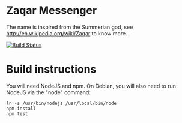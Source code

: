 Zaqar Messenger
===============

The name is inspired from the Summerian god, see http://en.wikipedia.org/wiki/Zaqar to know more.

[![Build Status](https://travis-ci.org/ZaqarCommunity/zaqar-messenger.svg?branch=master)](https://travis-ci.org/ZaqarCommunity/zaqar-messenger)

Build instructions
==================
You will need NodeJS and npm. On Debian, you will also need to run NodeJS via the "node" command:

```shell
ln -s /usr/bin/nodejs /usr/local/bin/node
npm install
npm test
```
